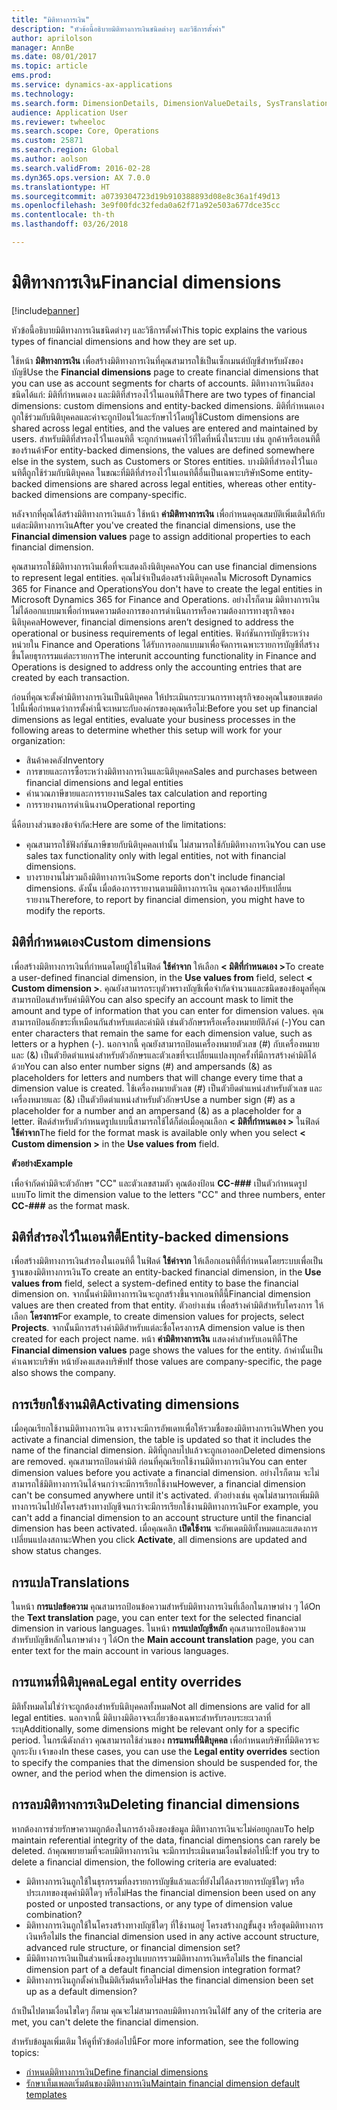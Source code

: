```yaml
---
title: "มิติทางการเงิน"
description: "หัวข้อนี้อธิบายมิติทางการเงินชนิดต่างๆ และวิธีการตั้งค่า"
author: aprilolson
manager: AnnBe
ms.date: 08/01/2017
ms.topic: article
ems.prod: 
ms.service: dynamics-ax-applications
ms.technology: 
ms.search.form: DimensionDetails, DimensionValueDetails, SysTranslationDetail
audience: Application User
ms.reviewer: twheeloc
ms.search.scope: Core, Operations
ms.custom: 25871
ms.search.region: Global
ms.author: aolson
ms.search.validFrom: 2016-02-28
ms.dyn365.ops.version: AX 7.0.0
ms.translationtype: HT
ms.sourcegitcommit: a0739304723d19b910388893d08e8c36a1f49d13
ms.openlocfilehash: 3e9f00fdc32feda0a62f71a92e503a677dce35cc
ms.contentlocale: th-th
ms.lasthandoff: 03/26/2018

---
```


# <a name="financial-dimensions"></a><span data-ttu-id="8f25c-103">มิติทางการเงิน</span><span class="sxs-lookup"><span data-stu-id="8f25c-103">Financial dimensions</span></span>

[!include[banner](../includes/banner.md)]

<span data-ttu-id="8f25c-104">หัวข้อนี้อธิบายมิติทางการเงินชนิดต่างๆ และวิธีการตั้งค่า</span><span class="sxs-lookup"><span data-stu-id="8f25c-104">This topic explains the various types of financial dimensions and how they are set up.</span></span>

<span data-ttu-id="8f25c-105">ใช้หน้า **มิติทางการเงิน** เพื่อสร้างมิติทางการเงินที่คุณสามารถใช้เป็นเซ็กเมนต์บัญชีสำหรับผังของบัญชี</span><span class="sxs-lookup"><span data-stu-id="8f25c-105">Use the **Financial dimensions** page to create financial dimensions that you can use as account segments for charts of accounts.</span></span> <span data-ttu-id="8f25c-106">มิติทางการเงินมีสองชนิดได้แก่: มิติที่กำหนดเอง และมิติที่สำรองไว้ในเอนทิตี้</span><span class="sxs-lookup"><span data-stu-id="8f25c-106">There are two types of financial dimensions: custom dimensions and entity-backed dimensions.</span></span> <span data-ttu-id="8f25c-107">มิติที่กำหนดเองถูกใช้ร่วมกับนิติบุคคลและค่าจะถูกป้อนไว้และรักษาไว้โดยผู้ใช้</span><span class="sxs-lookup"><span data-stu-id="8f25c-107">Custom dimensions are shared across legal entities, and the values are entered and maintained by users.</span></span> <span data-ttu-id="8f25c-108">สำหรับมิติที่สำรองไว้ในเอนทิตี้ จะถูกกำหนดค่าไว้ที่ใดที่หนึ่งในระบบ เช่น ลูกค้าหรือเอนทิตี้ของร้านค้า</span><span class="sxs-lookup"><span data-stu-id="8f25c-108">For entity-backed dimensions, the values are defined somewhere else in the system, such as Customers or Stores entities.</span></span> <span data-ttu-id="8f25c-109">บางมิติที่สำรองไว้ในเอนทิตี้ถูกใช้ร่วมกับนิติบุคคล ในขณะที่มิติที่สำรองไว้ในเอนทิตี้อื่นเป็นเฉพาะบริษัท</span><span class="sxs-lookup"><span data-stu-id="8f25c-109">Some entity-backed dimensions are shared across legal entities, whereas other entity-backed dimensions are company-specific.</span></span> 

<span data-ttu-id="8f25c-110">หลังจากที่คุณได้สร้างมิติทางการเงินแล้ว ใช้หน้า **ค่ามิติทางการเงิน** เพื่อกำหนดคุณสมบัติเพิ่มเติมให้กับแต่ละมิติทางการเงิน</span><span class="sxs-lookup"><span data-stu-id="8f25c-110">After you've created the financial dimensions, use the **Financial dimension values** page to assign additional properties to each financial dimension.</span></span> 

<span data-ttu-id="8f25c-111">คุณสามารถใช้มิติทางการเงินเพื่อที่จะแสดงถึงนิติบุคคล</span><span class="sxs-lookup"><span data-stu-id="8f25c-111">You can use financial dimensions to represent legal entities.</span></span> <span data-ttu-id="8f25c-112">คุณไม่จำเป็นต้องสร้างนิติบุคคลใน Microsoft Dynamics 365 for Finance and Operations</span><span class="sxs-lookup"><span data-stu-id="8f25c-112">You don't have to create the legal entities in Microsoft Dynamics 365 for Finance and Operations.</span></span> <span data-ttu-id="8f25c-113">อย่างไรก็ตาม มิติทางการเงินไม่ได้ออกแบบมาเพื่อกำหนดความต้องการของการดำเนินการหรือความต้องการทางธุรกิจของนิติบุคคล</span><span class="sxs-lookup"><span data-stu-id="8f25c-113">However, financial dimensions aren’t designed to address the operational or business requirements of legal entities.</span></span> <span data-ttu-id="8f25c-114">ฟังก์ชันการบัญชีระหว่างหน่วยใน Finance and Operations ได้รับการออกแบบมาเพื่อจัดการเฉพาะรายการบัญชีที่สร้างขึ้นโดยธุรกรรมแต่ละรายการ</span><span class="sxs-lookup"><span data-stu-id="8f25c-114">The interunit accounting functionality in Finance and Operations is designed to address only the accounting entries that are created by each transaction.</span></span> 

<span data-ttu-id="8f25c-115">ก่อนที่คุณจะตั้งค่ามิติทางการเงินเป็นนิติบุคคล ให้ประเมินกระบวนการทางธุรกิจของคุณในขอบเขตต่อไปนี้เพื่อกำหนดว่าการตั้งค่านี้จะเหมาะกับองค์กรของคุณหรือไม่:</span><span class="sxs-lookup"><span data-stu-id="8f25c-115">Before you set up financial dimensions as legal entities, evaluate your business processes in the following areas to determine whether this setup will work for your organization:</span></span>

- <span data-ttu-id="8f25c-116">สินค้าคงคลัง</span><span class="sxs-lookup"><span data-stu-id="8f25c-116">Inventory</span></span>
- <span data-ttu-id="8f25c-117">การขายและการซื้อระหว่างมิติทางการเงินและนิติบุคคล</span><span class="sxs-lookup"><span data-stu-id="8f25c-117">Sales and purchases between financial dimensions and legal entities</span></span>
- <span data-ttu-id="8f25c-118">คำนวณภาษีขายและการรายงาน</span><span class="sxs-lookup"><span data-stu-id="8f25c-118">Sales tax calculation and reporting</span></span>
- <span data-ttu-id="8f25c-119">การรายงานการดำเนินงาน</span><span class="sxs-lookup"><span data-stu-id="8f25c-119">Operational reporting</span></span>

<span data-ttu-id="8f25c-120">นี่คือบางส่วนของข้อจำกัด:</span><span class="sxs-lookup"><span data-stu-id="8f25c-120">Here are some of the limitations:</span></span>

- <span data-ttu-id="8f25c-121">คุณสามารถใช้ฟังก์ชันภาษีขายกับนิติบุคคลเท่านั้น ไม่สามารถใช้กับมิติทางการเงิน</span><span class="sxs-lookup"><span data-stu-id="8f25c-121">You can use sales tax functionality only with legal entities, not with financial dimensions.</span></span>
- <span data-ttu-id="8f25c-122">บางรายงานไม่รวมถึงมิติทางการเงิน</span><span class="sxs-lookup"><span data-stu-id="8f25c-122">Some reports don't include financial dimensions.</span></span> <span data-ttu-id="8f25c-123">ดังนั้น เมื่อต้องการรายงานตามมิติทางการเงิน คุณอาจต้องปรับเปลี่ยนรายงาน</span><span class="sxs-lookup"><span data-stu-id="8f25c-123">Therefore, to report by financial dimension, you might have to modify the reports.</span></span>

## <a name="custom-dimensions"></a><span data-ttu-id="8f25c-124">มิติที่กำหนดเอง</span><span class="sxs-lookup"><span data-stu-id="8f25c-124">Custom dimensions</span></span>

<span data-ttu-id="8f25c-125">เพื่อสร้างมิติทางการเงินที่กำหนดโดยผู้ใช้ในฟิลด์ **ใช้ค่าจาก** ให้เลือก **&lt; มิติที่กำหนดเอง &gt;**</span><span class="sxs-lookup"><span data-stu-id="8f25c-125">To create a user-defined financial dimension, in the **Use values from** field, select **&lt; Custom dimension &gt;**.</span></span> <span data-ttu-id="8f25c-126">คุณยังสามารถระบุตัวพรางบัญชีเพื่อจำกัดจำนวนและชนิดของข้อมูลที่คุณสามารถป้อนสำหรับค่ามิติ</span><span class="sxs-lookup"><span data-stu-id="8f25c-126">You can also specify an account mask to limit the amount and type of information that you can enter for dimension values.</span></span> <span data-ttu-id="8f25c-127">คุณสามารถป้อนอักขระที่เหมือนกันสำหรับแต่ละค่ามิติ เช่นตัวอักษรหรือเครื่องหมายยัติภังค์ (-)</span><span class="sxs-lookup"><span data-stu-id="8f25c-127">You can enter characters that remain the same for each dimension value, such as letters or a hyphen (-).</span></span> <span data-ttu-id="8f25c-128">นอกจากนี้ คุณยังสามารถป้อนเครื่องหมายตัวเลข (\#) กับเครื่องหมายและ (&) เป็นตัวยึดตำแหน่งสำหรับตัวอักษรและตัวเลขที่จะเปลี่ยนแปลงทุกครั้งที่มีการสร้างค่ามิติได้ด้วย</span><span class="sxs-lookup"><span data-stu-id="8f25c-128">You can also enter number signs (\#) and ampersands (&) as placeholders for letters and numbers that will change every time that a dimension value is created.</span></span> <span data-ttu-id="8f25c-129">ใช้เครื่องหมายตัวเลข (\#) เป็นตัวยึดตำแหน่งสำหรับตัวเลข และเครื่องหมายและ (&) เป็นตัวยึดตำแหน่งสำหรับตัวอักษร</span><span class="sxs-lookup"><span data-stu-id="8f25c-129">Use a number sign (\#) as a placeholder for a number and an ampersand (&) as a placeholder for a letter.</span></span> <span data-ttu-id="8f25c-130">ฟิลด์สำหรับตัวกำหนดรูปแบบนี้สามารถใช้ได้ก็ต่อเมื่อคุณเลือก **&lt; มิติที่กำหนดเอง &gt;** ในฟิลด์ **ใช้ค่าจาก**</span><span class="sxs-lookup"><span data-stu-id="8f25c-130">The field for the format mask is available only when you select **&lt; Custom dimension &gt;** in the **Use values from** field.</span></span>

<span data-ttu-id="8f25c-131">**ตัวอย่าง**</span><span class="sxs-lookup"><span data-stu-id="8f25c-131">**Example**</span></span>

<span data-ttu-id="8f25c-132">เพื่อจำกัดค่ามิติจะตัวอักษร "CC" และตัวเลขสามตัว คุณต้องป้อน **CC-\#\#\#** เป็นตัวกำหนดรูปแบบ</span><span class="sxs-lookup"><span data-stu-id="8f25c-132">To limit the dimension value to the letters "CC" and three numbers, enter **CC-\#\#\#** as the format mask.</span></span>

## <a name="entity-backed-dimensions"></a><span data-ttu-id="8f25c-133">มิติที่สำรองไว้ในเอนทิตี้</span><span class="sxs-lookup"><span data-stu-id="8f25c-133">Entity-backed dimensions</span></span>

<span data-ttu-id="8f25c-134">เพื่อสร้างมิติทางการเงินสำรองในเอนทิตี้ ในฟิลด์ **ใช้ค่าจาก** ให้เลือกเอนทิตี้ที่กำหนดโดยระบบเพื่อเป็นฐานของมิติทางการเงิน</span><span class="sxs-lookup"><span data-stu-id="8f25c-134">To create an entity-backed financial dimension, in the **Use values from** field, select a system-defined entity to base the financial dimension on.</span></span> <span data-ttu-id="8f25c-135">จากนั้นค่ามิติทางการเงินจะถูกสร้างขึ้นจากเอนทิตี้นี้</span><span class="sxs-lookup"><span data-stu-id="8f25c-135">Financial dimension values are then created from that entity.</span></span> <span data-ttu-id="8f25c-136">ตัวอย่างเช่น เพื่อสร้างค่ามิติสำหรับโครงการ ให้เลือก **โครงการ**</span><span class="sxs-lookup"><span data-stu-id="8f25c-136">For example, to create dimension values for projects, select **Projects**.</span></span> <span data-ttu-id="8f25c-137">จากนั้นมีการสร้างค่ามิติสำหรับแต่ละชื่อโครงการ</span><span class="sxs-lookup"><span data-stu-id="8f25c-137">A dimension value is then created for each project name.</span></span> <span data-ttu-id="8f25c-138">หน้า **ค่ามิติทางการเงิน** แสดงค่าสำหรับเอนทิตี้</span><span class="sxs-lookup"><span data-stu-id="8f25c-138">The **Financial dimension values** page shows the values for the entity.</span></span> <span data-ttu-id="8f25c-139">ถ้าค่านั้นเป็นค่าเฉพาะบริษัท หน้ายังคงแสดงบริษัท</span><span class="sxs-lookup"><span data-stu-id="8f25c-139">If those values are company-specific, the page also shows the company.</span></span>

## <a name="activating-dimensions"></a><span data-ttu-id="8f25c-140">การเรียกใช้งานมิติ</span><span class="sxs-lookup"><span data-stu-id="8f25c-140">Activating dimensions</span></span>

<span data-ttu-id="8f25c-141">เมื่อคุณเรียกใช้งานมิติทางการเงิน ตารางจะมีการอัพเดทเพื่อให้รวมชื่อของมิติทางการเงิน</span><span class="sxs-lookup"><span data-stu-id="8f25c-141">When you activate a financial dimension, the table is updated so that it includes the name of the financial dimension.</span></span> <span data-ttu-id="8f25c-142">มิติที่ถูกลบไปแล้วจะถูกเอาออก</span><span class="sxs-lookup"><span data-stu-id="8f25c-142">Deleted dimensions are removed.</span></span> <span data-ttu-id="8f25c-143">คุณสามารถป้อนค่ามิติ ก่อนที่คุณเรียกใช้งานมิติทางการเงิน</span><span class="sxs-lookup"><span data-stu-id="8f25c-143">You can enter dimension values before you activate a financial dimension.</span></span> <span data-ttu-id="8f25c-144">อย่างไรก็ตาม จะไม่สามารถใช้มิติทางการเงินได้จนกว่าจะมีการเรียกใช้งาน</span><span class="sxs-lookup"><span data-stu-id="8f25c-144">However, a financial dimension can't be consumed anywhere until it's activated.</span></span> <span data-ttu-id="8f25c-145">ตัวอย่างเช่น คุณไม่สามารถเพิ่มมิติทางการเงินไปยังโครงสร้างทางบัญชีจนกว่าจะมีการเรียกใช้งานมิติทางการเงิน</span><span class="sxs-lookup"><span data-stu-id="8f25c-145">For example, you can't add a financial dimension to an account structure until the financial dimension has been activated.</span></span> <span data-ttu-id="8f25c-146">เมื่อคุณคลิก **เปิดใช้งาน** จะอัพเดตมิติทั้งหมดและแสดงการเปลี่ยนแปลงสถานะ</span><span class="sxs-lookup"><span data-stu-id="8f25c-146">When you click **Activate**, all dimensions are updated and show status changes.</span></span> 

## <a name="translations"></a><span data-ttu-id="8f25c-147">การแปล</span><span class="sxs-lookup"><span data-stu-id="8f25c-147">Translations</span></span>

<span data-ttu-id="8f25c-148">ในหน้า **การแปลข้อความ** คุณสามารถป้อนข้อความสำหรับมิติทางการเงินที่เลือกในภาษาต่าง ๆ ได้</span><span class="sxs-lookup"><span data-stu-id="8f25c-148">On the **Text translation** page, you can enter text for the selected financial dimension in various languages.</span></span> <span data-ttu-id="8f25c-149">ในหน้า **การแปลบัญชีหลัก** คุณสามารถป้อนข้อความสำหรับบัญชีหลักในภาษาต่าง ๆ ได้</span><span class="sxs-lookup"><span data-stu-id="8f25c-149">On the **Main account translation** page, you can enter text for the main account in various languages.</span></span> 

## <a name="legal-entity-overrides"></a><span data-ttu-id="8f25c-150">การแทนที่นิติบุคคล</span><span class="sxs-lookup"><span data-stu-id="8f25c-150">Legal entity overrides</span></span>

<span data-ttu-id="8f25c-151">มิติทั้งหมดไม่ใช่ว่าจะถูกต้องสำหรับนิติบุคคลทั้งหมด</span><span class="sxs-lookup"><span data-stu-id="8f25c-151">Not all dimensions are valid for all legal entities.</span></span> <span data-ttu-id="8f25c-152">นอกจากนี้ มิติบางมิติอาจจะเกี่ยวข้องเฉพาะสำหรับรอบระยะเวลาที่ระบุ</span><span class="sxs-lookup"><span data-stu-id="8f25c-152">Additionally, some dimensions might be relevant only for a specific period.</span></span> <span data-ttu-id="8f25c-153">ในกรณีดังกล่าว คุณสามารถใช้ส่วนของ **การแทนที่นิติบุคคล** เพื่อกำหนดบริษัทที่มิติควรจะถูกระงับ เจ้าของ</span><span class="sxs-lookup"><span data-stu-id="8f25c-153">In these cases, you can use the **Legal entity overrides** section to specify the companies that the dimension should be suspended for, the owner, and the period when the dimension is active.</span></span>

## <a name="deleting-financial-dimensions"></a><span data-ttu-id="8f25c-154">การลบมิติทางการเงิน</span><span class="sxs-lookup"><span data-stu-id="8f25c-154">Deleting financial dimensions</span></span>

<span data-ttu-id="8f25c-155">หากต้องการช่วยรักษาความถูกต้องในการอ้างอิงของข้อมูล มิติทางการเงินจะไม่ค่อยถูกลบ</span><span class="sxs-lookup"><span data-stu-id="8f25c-155">To help maintain referential integrity of the data, financial dimensions can rarely be deleted.</span></span> <span data-ttu-id="8f25c-156">ถ้าคุณพยายามที่จะลบมิติทางการเงิน จะมีการประเมินตามเงื่อนไขต่อไปนี้:</span><span class="sxs-lookup"><span data-stu-id="8f25c-156">If you try to delete a financial dimension, the following criteria are evaluated:</span></span>

- <span data-ttu-id="8f25c-157">มิติทางการเงินถูกใช้ในธุรกรรมที่ลงรายการบัญชีแล้วและที่ยังไม่ได้ลงรายการบัญชีใดๆ หรือประเภทของชุดค่ามิติใดๆ หรือไม่</span><span class="sxs-lookup"><span data-stu-id="8f25c-157">Has the financial dimension been used on any posted or unposted transactions, or any type of dimension value combination?</span></span>
- <span data-ttu-id="8f25c-158">มิติทางการเงินถูกใช้ในโครงสร้างทางบัญชีใดๆ ที่ใช้งานอยู่ โครงสร้างกฎขั้นสูง หรือชุดมิติทางการเงินหรือไม่</span><span class="sxs-lookup"><span data-stu-id="8f25c-158">Is the financial dimension used in any active account structure, advanced rule structure, or financial dimension set?</span></span>
- <span data-ttu-id="8f25c-159">มีมิติทางการเงินเป็นส่วนหนึ่งของรูปแบบการรวมมิติทางการเงินหรือไม่</span><span class="sxs-lookup"><span data-stu-id="8f25c-159">Is the financial dimension part of a default financial dimension integration format?</span></span>
- <span data-ttu-id="8f25c-160">มิติทางการเงินถูกตั้งค่าเป็นมิติเริ่มต้นหรือไม่</span><span class="sxs-lookup"><span data-stu-id="8f25c-160">Has the financial dimension been set up as a default dimension?</span></span>

<span data-ttu-id="8f25c-161">ถ้าเป็นไปตามเงื่อนไขใดๆ ก็ตาม คุณจะไม่สามารถลบมิติทางการเงินได้</span><span class="sxs-lookup"><span data-stu-id="8f25c-161">If any of the criteria are met, you can't delete the financial dimension.</span></span>


<span data-ttu-id="8f25c-162">สำหรับข้อมูลเพิ่มเติม ให้ดูที่หัวข้อต่อไปนี้</span><span class="sxs-lookup"><span data-stu-id="8f25c-162">For more information, see the following topics:</span></span>
- [<span data-ttu-id="8f25c-163">กำหนดมิติทางการเงิน</span><span class="sxs-lookup"><span data-stu-id="8f25c-163">Define financial dimensions</span></span>](tasks/define-financial-dimensions.md)
- [<span data-ttu-id="8f25c-164">รักษาเท็มเพลตเริ่มต้นของมิติทางการเงิน</span><span class="sxs-lookup"><span data-stu-id="8f25c-164">Maintain financial dimension default templates</span></span>](tasks/maintain-financial-dimension-default-templates.md)

